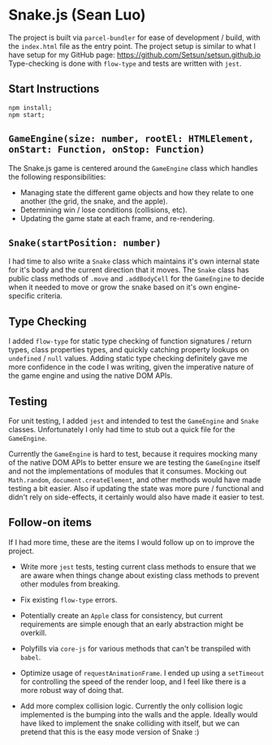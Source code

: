 # Snake.js (Sean Luo)

The project is built via `parcel-bundler` for ease of development / build, with the `index.html` file as the entry point.
The project setup is similar to what I have setup for my GitHub page: https://github.com/Setsun/setsun.github.io
Type-checking is done with `flow-type` and tests are written with `jest`.

## Start Instructions
```
npm install;
npm start;
```

## `GameEngine(size: number, rootEl: HTMLElement, onStart: Function, onStop: Function)`
The Snake.js game is centered around the `GameEngine` class which handles the following responsibilities:
- Managing state the different game objects and how they relate to one another (the grid, the snake, and the apple).
- Determining win / lose conditions (collisions, etc).
- Updating the game state at each frame, and re-rendering.

## `Snake(startPosition: number)`
I had time to also write a `Snake` class which maintains it's own internal state for it's body and the current direction that it moves. The `Snake` class has public class methods of `.move` and `.addBodyCell` for the `GameEngine` to decide when it needed to move or grow the snake based on it's own engine-specific criteria.

## Type Checking
I added `flow-type` for static type checking of function signatures / return types, class properties types, and quickly catching property lookups on `undefined` / `null` values. Adding static type checking definitely gave me more confidence in the code I was writing, given the imperative nature of the game engine and using the native DOM APIs.

## Testing
For unit testing, I added `jest` and intended to test the `GameEngine` and `Snake` classes. Unfortunately I only had time to stub out a quick file for the `GameEngine`.

Currently the `GameEngine` is hard to test, because it requires mocking many of the native DOM APIs to better ensure we are testing the `GameEngine` itself and not the implementations of modules that it consumes. Mocking out `Math.random`, `document.createElement`, and other methods would have made testing a bit easier. Also if updating the state was more pure / functional and didn't rely on side-effects, it certainly would also have made it easier to test.


## Follow-on items
If I had more time, these are the items I would follow up on to improve the project.

- Write more `jest` tests, testing current class methods to ensure that we are aware when things change about existing class methods to prevent other modules from breaking.

- Fix existing `flow-type` errors.

- Potentially create an `Apple` class for consistency, but current requirements are simple enough that an early abstraction might be overkill.

- Polyfills via `core-js` for various methods that can't be transpiled with `babel`.

- Optimize usage of `requestAnimationFrame`. I ended up using a `setTimeout` for controlling the speed of the render loop, and I feel like there is a more robust way of doing that.

- Add more complex collision logic. Currently the only collision logic implemented is the bumping into the walls and the apple. Ideally would have liked to implement the snake colliding with itself, but we can pretend that this is the easy mode version of Snake :)
